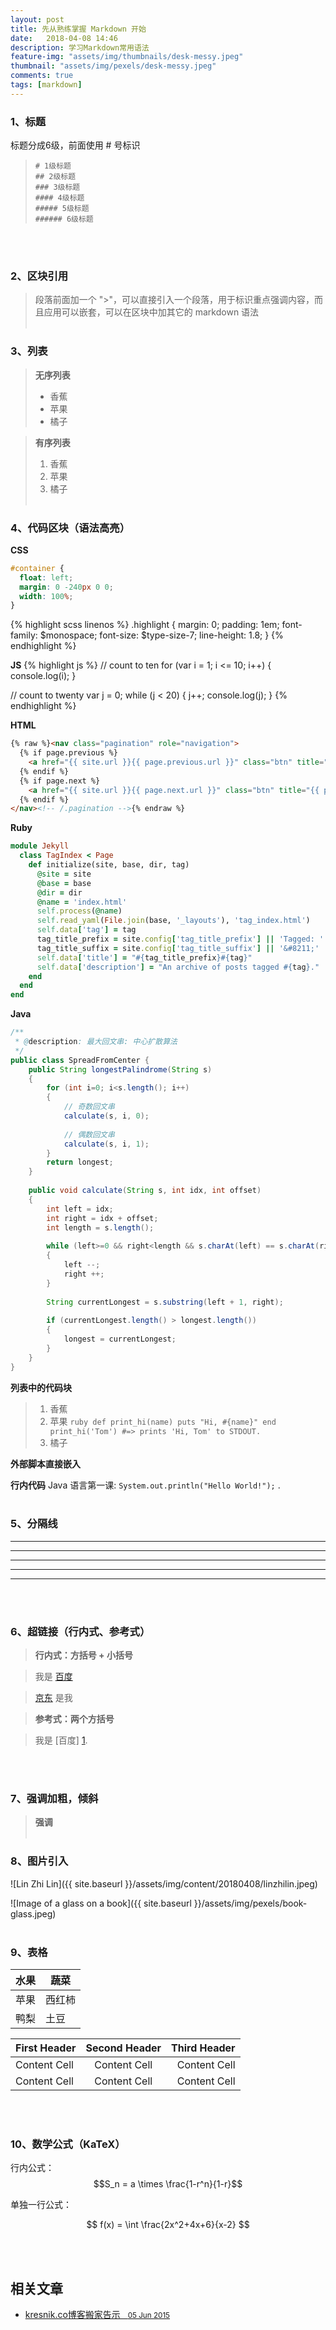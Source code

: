 ```yaml
---
layout: post
title: 先从熟练掌握 Markdown 开始
date:   2018-04-08 14:46
description: 学习Markdown常用语法
feature-img: "assets/img/thumbnails/desk-messy.jpeg"
thumbnail: "assets/img/pexels/desk-messy.jpeg"
comments: true
tags: [markdown]
---
```

    
<!--more-->

### 1、标题
标题分成6级，前面使用 # 号标识
>     # 1级标题
>     ## 2级标题
>     ### 3级标题
>     #### 4级标题
>     ##### 5级标题
>     ###### 6级标题 
<br/><br/>

### 2、区块引用
> 段落前面加一个 ">"，可以直接引入一个段落，用于标识重点强调内容，而且应用可以嵌套，可以在区块中加其它的 markdown 语法
<br/><br/>

### 3、列表
> **无序列表**
> * 香蕉
> * 苹果
> * 橘子

> **有序列表**
> 1. 香蕉
> 2. 苹果
> 3. 橘子
<br/><br/>

### 4、代码区块（语法高亮）
**CSS**
```css
#container {
  float: left;
  margin: 0 -240px 0 0;
  width: 100%;
}
```

{% highlight scss linenos %}
.highlight {
  margin: 0;
  padding: 1em;
  font-family: $monospace;
  font-size: $type-size-7;
  line-height: 1.8;
}
{% endhighlight %}

**JS**
{% highlight js %}
// count to ten
for (var i = 1; i <= 10; i++) {
    console.log(i);
}

// count to twenty
var j = 0;
while (j < 20) {
    j++;
    console.log(j);
}
{% endhighlight %}

**HTML**
```html
{% raw %}<nav class="pagination" role="navigation">
  {% if page.previous %}
    <a href="{{ site.url }}{{ page.previous.url }}" class="btn" title="{{ page.previous.title }}">Previous article</a>
  {% endif %}
  {% if page.next %}
    <a href="{{ site.url }}{{ page.next.url }}" class="btn" title="{{ page.next.title }}">Next article</a>
  {% endif %}
</nav><!-- /.pagination -->{% endraw %}
```

**Ruby**
```ruby
module Jekyll
  class TagIndex < Page
    def initialize(site, base, dir, tag)
      @site = site
      @base = base
      @dir = dir
      @name = 'index.html'
      self.process(@name)
      self.read_yaml(File.join(base, '_layouts'), 'tag_index.html')
      self.data['tag'] = tag
      tag_title_prefix = site.config['tag_title_prefix'] || 'Tagged: '
      tag_title_suffix = site.config['tag_title_suffix'] || '&#8211;'
      self.data['title'] = "#{tag_title_prefix}#{tag}"
      self.data['description'] = "An archive of posts tagged #{tag}."
    end
  end
end
```

**Java**
```java
/**
 * @description: 最大回文串: 中心扩散算法
 */
public class SpreadFromCenter {
    public String longestPalindrome(String s)
    {
        for (int i=0; i<s.length(); i++)
        {
            // 奇数回文串
            calculate(s, i, 0);
    
            // 偶数回文串
            calculate(s, i, 1);
        }
        return longest;
    }
    
    public void calculate(String s, int idx, int offset)
    {
        int left = idx;
        int right = idx + offset;
        int length = s.length();
    
        while (left>=0 && right<length && s.charAt(left) == s.charAt(right))
        {
            left --;
            right ++;
        }
    
        String currentLongest = s.substring(left + 1, right);
    
        if (currentLongest.length() > longest.length())
        {
            longest = currentLongest;
        }
    }
}
```

**列表中的代码块**
> 1. 香蕉
> 2. 苹果
    ```ruby
       def print_hi(name)
         puts "Hi, #{name}"
       end
       print_hi('Tom')
       #=> prints 'Hi, Tom' to STDOUT.
    ```
>  3. 橘子

**外部脚本直接嵌入**
<script src="https://gist.github.com/mmistakes/77c68fbb07731a456805a7b473f47841.js"></script>

**行内代码**
Java 语言第一课: `System.out.println("Hello World!");` .
<br/><br/>

### 5、分隔线
* * *
***
*****
- - -
---
<br/><br/>

### 6、超链接（行内式、参考式）
> **行内式：方括号 + 小括号**

> 我是 [百度](http://www.baidu.com/ "百度")

> [京东](http://www.jd.com/) 是我


> **参考式：两个方括号**

> 我是 [百度] [1].

[1]: <http://www.baidu.com> "百度是全球最大的中文搜索引擎提供商"
<br/><br/>

### 7、强调加粗，倾斜

>  **强调**
<br/><br/>

### 8、图片引入

![Lin Zhi Lin]({{ site.baseurl }}/assets/img/content/20180408/linzhilin.jpeg)

![Image of a glass on a book]({{ site.baseurl }}/assets/img/pexels/book-glass.jpeg)
<br/><br/>

### 9、表格

水果          | 蔬菜
------------- | -------------
苹果          | 西红柿
鸭梨          | 土豆

First Header  | Second Header  | Third Header
:-------------| :------------: | ------------:
Content Cell  | Content Cell   | Content Cell
Content Cell  | Content Cell   | Content Cell
<br/><br/>

### 10、数学公式（KaTeX）

行内公式：$$S_n = a \times \frac{1-r^n}{1-r}$$

单独一行公式：

$$ f(x) = \int \frac{2x^2+4x+6}{x-2} $$


<br/><br/>
<aside class="related">
  <h2>相关文章</h2>
  <ul class="related-posts">
    <li>
        <a href="http://kresnikwang.github.io///journey/2015/06/05/kresnik.co-%E5%8D%9A%E5%AE%A2%E6%90%AC%E5%AE%B6%E5%91%8A%E7%A4%BA.html">
          kresnik.co博客搬家告示
          &nbsp;&nbsp;<small><time datetime="2015-06-05T00:00:00+00:00">05 Jun 2015</time></small>
        </a>
    </li>
  </ul>
</aside>